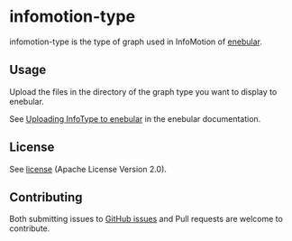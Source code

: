infomotion-type
========================

infomotion-type is the type of graph used in InfoMotion of [enebular](https://www.enebular.com).

Usage
-------

Upload the files in the directory of the graph type you want to display to enebular.

See [Uploading InfoType to enebular](https://docs.enebular.com/ja/infomotion/uploadinfotype) in the enebular documentation.

License
-------

See [license](https://github.com/moriuchi/infomotion-type/blob/master/LICENSE) (Apache License Version 2.0).

Contributing
-------

Both submitting issues to [GitHub issues](https://github.com/moriuchi/infomotion-type/issues) and Pull requests are welcome to contribute.
